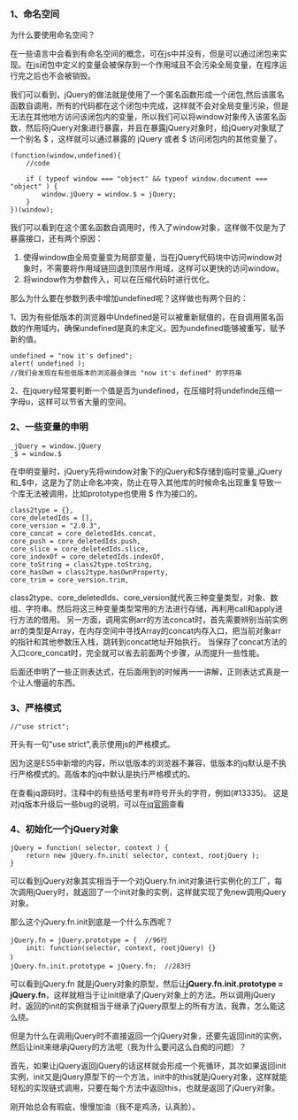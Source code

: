 ### 1、命名空间
为什么要使用命名空间？

在一些语言中会看到有命名空间的概念，可在js中并没有，但是可以通过闭包来实现。在js闭包中定义的变量会被保存到一个作用域且不会污染全局变量，在程序运行完之后也不会被销毁。

我们可以看到，jQuery的做法就是使用了一个匿名函数形成一个闭包,然后该匿名函数自调用，所有的代码都在这个闭包中完成，这样就不会对全局变量污染，但是无法在其他地方访问该闭包内的变量，所以我们可以将window对象传入该匿名函数，然后将jQuery对象进行暴露，并且在暴露jQuery对象时，给jQuery对象赋了一个别名 $ ，这样就可以通过暴露的 jQuery 或者 $ 访问闭包内的其他变量了。

    (function(window,undefined){
    	//code
    	
    	if ( typeof window === "object" && typeof window.document === "object" ) {
    		window.jQuery = window.$ = jQuery;
    	}
    })(window);

我们可以看到在这个匿名函数自调用时，传入了window对象，这样做不仅是为了暴露接口，还有两个原因：

1. 使得window由全局变量变为局部变量，当在jQuery代码块中访问window对象时，不需要将作用域链回退到顶层作用域，这样可以更快的访问window。
2. 将window作为参数传入，可以在压缩代码时进行优化。

那么为什么要在参数列表中增加undefined呢？这样做也有两个目的：

1、因为有些低版本的浏览器中Undefined是可以被重新赋值的，在自调用匿名函数的作用域内，确保undefined是真的未定义。因为undefined能够被重写，赋予新的值。

    undefined = "now it's defined";
    alert( undefined );
	//我们会发现在有些低版本的浏览器会弹出 "now it's defined" 的字符串


2、在jquery经常要判断一个值是否为undefined，在压缩时将undefinde压缩一字母u，这样可以节省大量的空间。



### 2、一些变量的申明
    _jQuery = window.jQuery
    _$ = window.$

在申明变量时，jQuery先将window对象下的jQuery和$存储到临时变量_jQuery和_$中，这是为了防止命名冲突，防止在导入其他库的时候命名出现重复导致一个库无法被调用，比如prototype也使用 $ 作为接口的。


    class2type = {},
    core_deletedIds = [],
    core_version = "2.0.3",
    core_concat = core_deletedIds.concat,
    core_push = core_deletedIds.push,
    core_slice = core_deletedIds.slice,
    core_indexOf = core_deletedIds.indexOf,
    core_toString = class2type.toString,
    core_hasOwn = class2type.hasOwnProperty,
    core_trim = core_version.trim,
	
class2type、core_deletedIds、core_version就代表三种变量类型，对象、数组、字符串。然后将这三种变量类型常用的方法进行存储，再利用call和apply进行方法的借用。
另一方面，调用实例arr的方法concat时，首先需要辨别当前实例arr的类型是Array，在内存空间中寻找Array的concat内存入口，把当前对象arr的指针和其他参数压入栈，跳转到concat地址开始执行。 当保存了concat方法的入口core_concat时，完全就可以省去前面两个步骤，从而提升一些性能。 


后面还申明了一些正则表达式，在后面用到的时候再一一讲解，正则表达式真是一个让人懵逼的东西。 


### 3、严格模式
    //"use strict";
开头有一句"use strict",表示使用js的严格模式。

因为这是ES5中新增的内容，所以低版本的浏览器不兼容，低版本的jq默认是不执行严格模式的。高版本的jq中默认是执行严格模式的。

在查看jq源码时，注释中的有些括号里有#符号开头的字符，例如(#13335)。
这是对jq版本升级后一些bug的说明，可以在[jq官网](http://bugs.jquery.com/)查看

### 4、初始化一个jQuery对象

    jQuery = function( selector, context ) {
    	return new jQuery.fn.init( selector, context, rootjQuery );
    }

可以看到jQuery对象其实相当于一个对jQuery.fn.init对象进行实例化的工厂，每次调用jQuery时，就返回了一个init对象的实例，这样就实现了免new调用jQuery对象。

那么这个jQuery.fn.init到底是一个什么东西呢？

    jQuery.fn = jQuery.prototype = {  //96行
    	init: function(selector, context, rootjQuery) {}
    ｝
    jQuery.fn.init.prototype = jQuery.fn;  //283行

可以看到jQuery.fn 就是jQuery对象的原型，然后让**jQuery.fn.init.prototype = jQuery.fn**，这样就相当于让init继承了jQuery对象上的方法。所以调用jQuery时，返回的init的实例就相当于继承了jQuery原型上的所有方法，我靠，怎么能这么绕。

但是为什么在调用jQuery时不直接返回一个jQuery对象，还要先返回init的实例，然后让init来继承jQuery的方法呢（我为什么要问这么白痴的问题）？

首先，如果让jQuery返回jQuery的话这样就会形成一个死循环，其次如果返回init实例，init又是jQuery原型下的一个方法，init中的this就是jQuery对象，这样就能轻松的实现链式调用，只要在每个方法中返回this，也就是返回了jQuery对象。

刚开始总会有瑕疵，慢慢加油（我不是鸡汤，认真脸）。
